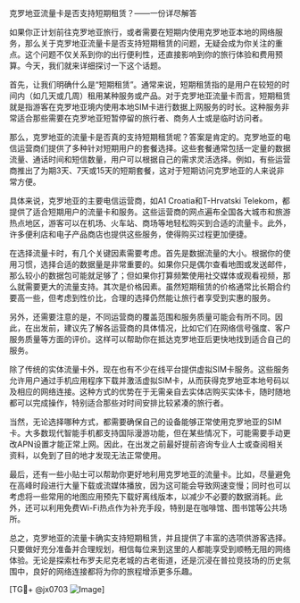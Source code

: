 克罗地亚流量卡是否支持短期租赁？——一份详尽解答

如果你正计划前往克罗地亚旅行，或者需要在短期内使用克罗地亚本地的网络服务，那么关于克罗地亚流量卡是否支持短期租赁的问题，无疑会成为你关注的重点。这个问题不仅关系到你的出行便利性，还直接影响到你的旅行体验和费用预算。今天，我们就来详细探讨一下这个话题。

首先，让我们明确什么是“短期租赁”。通常来说，短期租赁指的是用户在较短的时间内（如几天或几周）租用某种服务或产品。对于克罗地亚流量卡而言，短期租赁就是指游客在克罗地亚境内使用本地SIM卡进行数据上网服务的时长。这种服务非常适合那些需要在克罗地亚短暂停留的旅行者、商务人士或是临时访问者。

那么，克罗地亚的流量卡是否真的支持短期租赁呢？答案是肯定的。克罗地亚的电信运营商们提供了多种针对短期用户的套餐选择。这些套餐通常包括一定量的数据流量、通话时间和短信数量，用户可以根据自己的需求灵活选择。例如，有些运营商推出了为期3天、7天或15天的短期套餐，这对于短期访问克罗地亚的人来说非常方便。

具体来说，克罗地亚的主要电信运营商，如A1 Croatia和T-Hrvatski Telekom，都提供了适合短期用户的流量卡和服务。这些运营商的网点遍布全国各大城市和旅游热点地区，游客可以在机场、火车站、商场等地轻松购买到合适的流量卡。此外，许多便利店和电子产品商店也提供这些服务，使得购买过程更加便捷。

在选择流量卡时，有几个关键因素需要考虑。首先是数据流量的大小。根据你的使用习惯，选择合适的数据量是非常重要的。如果你只是偶尔查看地图或发送邮件，那么较小的数据包可能就足够了；但如果你打算频繁使用社交媒体或观看视频，那么就需要更大的流量支持。其次是价格因素。虽然短期租赁的价格通常比长期合约要高一些，但考虑到性价比，合理的选择仍然能让旅行者享受到实惠的服务。

另外，还需要注意的是，不同运营商的覆盖范围和服务质量可能会有所不同。因此，在出发前，建议先了解各运营商的具体情况，比如它们在网络信号强度、客户服务质量等方面的评价。这样可以帮助你在抵达克罗地亚后更快地找到适合自己的服务。

除了传统的实体流量卡外，现在也有不少在线平台提供虚拟SIM卡服务。这些服务允许用户通过手机应用程序下载并激活虚拟SIM卡，从而获得克罗地亚本地号码以及相应的网络连接。这种方式的优势在于无需亲自去实体店购买实体卡，随时随地都可以完成操作，特别适合那些对时间安排比较紧凑的旅行者。

当然，无论选择哪种方式，都需要确保自己的设备能够正常使用克罗地亚的SIM卡。大多数现代智能手机都支持国际漫游功能，但在某些情况下，可能需要手动更改APN设置才能正常上网。因此，在出发之前最好提前咨询专业人士或查阅相关资料，以免到了目的地才发现无法正常使用。

最后，还有一些小贴士可以帮助你更好地利用克罗地亚的流量卡。比如，尽量避免在高峰时段进行大量下载或流媒体播放，因为这可能会导致网速变慢；同时也可以考虑将一些常用的地图应用预先下载好离线版本，以减少不必要的数据消耗。此外，还可以利用免费Wi-Fi热点作为补充手段，特别是在咖啡馆、图书馆等公共场所。

总之，克罗地亚的流量卡确实支持短期租赁，并且提供了丰富的选项供游客选择。只要做好充分准备并合理规划，相信每位来到这里的人都能享受到顺畅无阻的网络体验。无论是探索杜布罗夫尼克老城的古老街道，还是沉浸在普拉竞技场的历史氛围中，良好的网络连接都将为你的旅程增添更多乐趣。

[TG💪+ @jx0703 ![Image](https://github.com/user-attachments/assets/dbca1d08-cadb-493c-b0ec-ad6f7a83f270)]